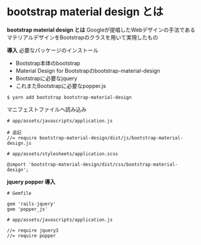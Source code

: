 # bootstrap material design とは

**bootstrap material design とは**
Googleが提唱したWebデザインの手法であるマテリアルデザインをBootstrapのクラスを用いて実現したもの

**導入**
必要なパッケージのインストール
- Bootstrap本体のbootstrap
- Material Design for Bootstrapのbootstrap-material-design
- Bootstrapに必要なjquery
- これまたBootstrapに必要なpopper.js
```
$ yarn add bootstrap bootstrap-material-design
```

マニフェストファイルへ読み込み
```
# app/assets/javascripts/application.js

# 追記
//= require bootstrap-material-design/dist/js/bootstrap-material-design.js

```
```
# app/assets/stylesheets/application.scss

@import 'bootstrap-material-design/dist/css/bootstrap-material-design';
```

**jquery popper 導入**
```
# Gemfile

gem 'rails-jquery'
gem 'popper_js'
```
```
# app/assets/javascripts/application.js

//= require jquery3
//= require popper
```